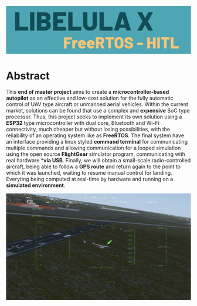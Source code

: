 ![Logo](Misc/libelulaLogo.png)

# Abstract

This **end of master project** aims to create a **microcontroller-based autopilot** as an effective and low-cost solution for the fully automatic control of UAV type aircraft or unmanned aerial vehicles. Within the current market, solutions can be found that use a complex and **expensive** SoC type processor. Thus, this project seeks to implement its own solution using a **ESP32** type microcontroller with dual core, Bluetooth and Wi-Fi connectivity, much cheaper but without losing possibilities, with the reliability of an operating system like as **FreeRTOS**.
The final system have an interface providing a linux styled **command terminal** for communicating multiple commands and allowing communication for a looped simulation using the open source **FlightGear** simulator program, communicating with real hardware ***via USB**.
Finally, we will obtain a small-scale radio-controlled aircraft, being able to follow a **GPS route** and return again to the point to which it was launched, waiting to resume manual control for landing.
Everyting being computed at real-time by hardware and running on a **simulated environment**.

![Capture](Misc/FlightGearCapture.png)
